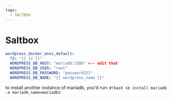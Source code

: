 ```yaml
---
tags:
  - SALTBOX
---
```


# Saltbox

```yaml
wordpress_docker_envs_default:
  TZ: "{{ tz }}"
  WORDPRESS_DB_HOST: "mariadb:3306" <-- edit that
  WORDPRESS_DB_USER: "root"
  WORDPRESS_DB_PASSWORD: "password321"
  WORDPRESS_DB_NAME: "{{ wordpress_name }}"
```

to install another instance of mariadb, you'd run: `#!bash sb install mariadb -e mariadb_name=mariadb2`
